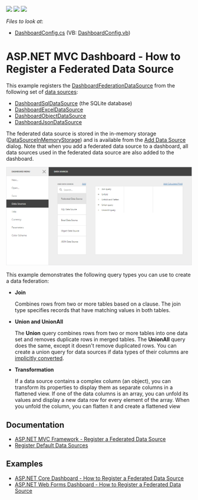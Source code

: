 <!-- default badges list -->
![](https://img.shields.io/endpoint?url=https://codecentral.devexpress.com/api/v1/VersionRange/185435870/21.2.1%2B)
[![](https://img.shields.io/badge/Open_in_DevExpress_Support_Center-FF7200?style=flat-square&logo=DevExpress&logoColor=white)](https://supportcenter.devexpress.com/ticket/details/T828758)
[![](https://img.shields.io/badge/📖_How_to_use_DevExpress_Examples-e9f6fc?style=flat-square)](https://docs.devexpress.com/GeneralInformation/403183)
<!-- default badges end -->
<!-- default file list -->
*Files to look at*:

* [DashboardConfig.cs](./CS/MVC_DataFederationExample/App_Start/DashboardConfig.cs) (VB: [DashboardConfig.vb](./VB/MVC_DataFederationExample/App_Start/DashboardConfig.vb))
<!-- default file list end -->

# ASP.NET MVC Dashboard - How to Register a Federated Data Source

This example registers the [DashboardFederationDataSource](https://docs.devexpress.com/Dashboard/DevExpress.DashboardCommon.DashboardFederationDataSource) from the following set of [data sources](https://docs.devexpress.com/Dashboard/116522):

* [DashboardSqlDataSource](https://docs.devexpress.com/Dashboard/401437) (the SQLite database)
* [DashboardExcelDataSource](https://docs.devexpress.com/Dashboard/401433)
* [DashboardObjectDataSource](https://docs.devexpress.com/Dashboard/401435)
* [DashboardJsonDataSource](https://docs.devexpress.com/Dashboard/401431)

The federated data source is stored in the in-memory storage ([DataSourceInMemoryStorage](https://docs.devexpress.com/Dashboard/DevExpress.DashboardWeb.DataSourceInMemoryStorage)) and is available from the [Add Data Source](https://docs.devexpress.com/Dashboard/117456/web-dashboard/create-dashboards-on-the-web/providing-data/manage-data-sources) dialog. Note that when you add a federated data source to a dashboard, all data sources used in the federated data source are also added to the dashboard.

![](web-data-federation.png)

This example demonstrates the following query types you can use to create a data federation:

* **Join**
    
    Combines rows from two or more tables based on a clause. The join type specifies records that have matching values in both tables.

* **Union and UnionAll**

    The **Union** query combines rows from two or more tables into one data set and removes duplicate rows in merged tables. The **UnionAll** query does the same, except it doesn't remove duplicated rows. You can create a union query for data sources if data types of their columns are [implicitly converted](https://docs.microsoft.com/en-us/dotnet/csharp/programming-guide/types/casting-and-type-conversions#implicit-conversions).        
    
* **Transformation**

    If a data source contains a complex column (an object), you can transform its properties to display them as separate columns in a flattened view. If one of the data columns is an array, you can unfold its values and display a new data row for every element of the array. When you unfold the column, you can flatten it and create a flattened view


## Documentation

* [ASP.NET MVC Framework - Register a Federated Data Source](https://docs.devexpress.com/Dashboard/400968)
* [Register Default Data Sources](https://docs.devexpress.com/Dashboard/116482)

## Examples

- [ASP.NET Core Dashboard - How to Register a Federated Data Source](https://github.com/DevExpress-Examples/aspnet-core-dashboard-data-federation)
- [ASP.NET Web Forms Dashboard - How to Register a Federated Data Source](https://github.com/DevExpress-Examples/aspnet-web-forms-dashboard-data-federation)
